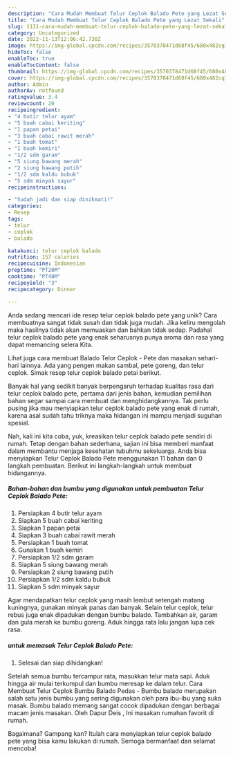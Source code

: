 ```yaml
---
description: "Cara Mudah Membuat Telur Ceplok Balado Pete yang Lezat Sekali"
title: "Cara Mudah Membuat Telur Ceplok Balado Pete yang Lezat Sekali"
slug: 1131-cara-mudah-membuat-telur-ceplok-balado-pete-yang-lezat-sekali
category: Uncategorized
date: 2022-11-13T12:06:42.730Z
image: https://img-global.cpcdn.com/recipes/3570378471d68f45/680x482cq70/telur-ceplok-balado-pete-foto-resep-utama.jpg
hideToc: false
enableToc: true
enableTocContent: false
thumbnail: https://img-global.cpcdn.com/recipes/3570378471d68f45/680x482cq70/telur-ceplok-balado-pete-foto-resep-utama.jpg
cover: https://img-global.cpcdn.com/recipes/3570378471d68f45/680x482cq70/telur-ceplok-balado-pete-foto-resep-utama.jpg
author: Admin
authorAv: notfound
ratingvalue: 3.4
reviewcount: 20
recipeingredient:
- "4 butir telur ayam"
- "5 buah cabai keriting"
- "1 papan petai"
- "3 buah cabai rawit merah"
- "1 buah tomat"
- "1 buah kemiri"
- "1/2 sdm garam"
- "5 siung bawang merah"
- "2 siung bawang putih"
- "1/2 sdm kaldu bubuk"
- "5 sdm minyak sayur"
recipeinstructions:

- "Sudah jadi dan siap dinikmati!"
categories:
- Resep
tags:
- telur
- ceplok
- balado

katakunci: telur ceplok balado 
nutrition: 157 calories
recipecuisine: Indonesian
preptime: "PT20M"
cooktime: "PT48M"
recipeyield: "3"
recipecategory: Dinner

---
```





Anda sedang mencari ide resep telur ceplok balado pete yang unik? Cara membuatnya sangat tidak susah dan tidak juga mudah. Jika keliru mengolah maka hasilnya tidak akan memuaskan dan bahkan tidak sedap. Padahal telur ceplok balado pete yang enak seharusnya punya aroma dan rasa yang dapat memancing selera Kita.





Lihat juga cara membuat Balado Telor Ceplok - Pete dan masakan sehari-hari lainnya. Ada yang pengen makan sambal, pete goreng, dan telur ceplok. Simak resep telur ceplok balado petai berikut.

Banyak hal yang sedikit banyak berpengaruh terhadap kualitas rasa dari telur ceplok balado pete, pertama dari jenis bahan, kemudian pemilihan bahan segar sampai cara membuat dan menghidangkannya. Tak perlu pusing jika mau menyiapkan telur ceplok balado pete yang enak di rumah, karena asal sudah tahu triknya maka hidangan ini mampu menjadi suguhan spesial.






Nah, kali ini kita coba, yuk, kreasikan telur ceplok balado pete sendiri di rumah. Tetap dengan bahan sederhana, sajian ini bisa memberi manfaat dalam membantu menjaga kesehatan tubuhmu sekeluarga. Anda bisa menyiapkan Telur Ceplok Balado Pete menggunakan 11 bahan dan 0 langkah pembuatan. Berikut ini langkah-langkah untuk membuat hidangannya.

<!--inarticleads1-->

##### Bahan-bahan dan bumbu yang digunakan untuk pembuatan Telur Ceplok Balado Pete:

1. Persiapkan 4 butir telur ayam
1. Siapkan 5 buah cabai keriting
1. Siapkan 1 papan petai
1. Siapkan 3 buah cabai rawit merah
1. Persiapkan 1 buah tomat
1. Gunakan 1 buah kemiri
1. Persiapkan 1/2 sdm garam
1. Siapkan 5 siung bawang merah
1. Persiapkan 2 siung bawang putih
1. Persiapkan 1/2 sdm kaldu bubuk
1. Siapkan 5 sdm minyak sayur


Agar mendapatkan telur ceplok yang masih lembut setengah matang kuningnya, gunakan minyak panas dan banyak. Selain telur ceplok, telur rebus juga enak dipadukan dengan bumbu balado. Tambahkan air, garam dan gula merah ke bumbu goreng. Aduk hingga rata lalu jangan lupa cek rasa. 

<!--inarticleads2-->

#####  untuk memasak Telur Ceplok Balado Pete:


1. Selesai dan siap dihidangkan!

Setelah semua bumbu tercampur rata, masukkan telur mata sapi. Aduk hingga air mulai terkumpul dan bumbu meresap ke dalam telur. Cara Membuat Telur Ceplok Bumbu Balado Pedas - Bumbu balado merupakan salah satu jenis bumbu yang sering digunakan oleh para ibu-ibu yang suka masak. Bumbu balado memang sangat cocok dipadukan dengan berbagai macam jenis masakan. Oleh Dapur Deis , Ini masakan rumahan favorit di rumah. 

Bagaimana? Gampang kan? Itulah cara menyiapkan telur ceplok balado pete yang bisa kamu lakukan di rumah. Semoga bermanfaat dan selamat mencoba!
